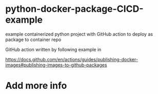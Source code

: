 # python-docker-package-CICD-example
example containerized python project with GitHub action to deploy as package to container repo


GitHub action written by following example in 

https://docs.github.com/en/actions/guides/publishing-docker-images#publishing-images-to-github-packages


# Add more info